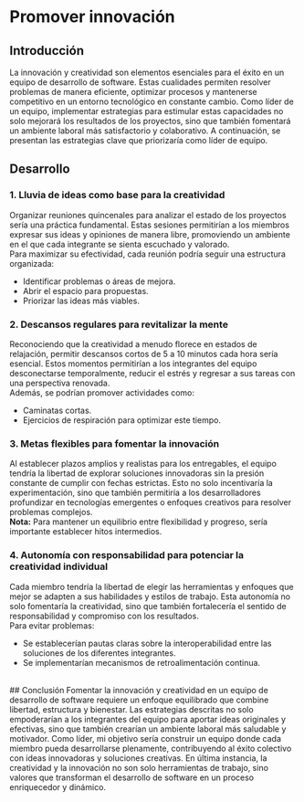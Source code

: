 # Promover innovación

## Introducción  
La innovación y creatividad son elementos esenciales para el éxito en un equipo de desarrollo de software. Estas cualidades permiten resolver problemas de manera eficiente, optimizar procesos y mantenerse competitivo en un entorno tecnológico en constante cambio. Como líder de un equipo, implementar estrategias para estimular estas capacidades no solo mejorará los resultados de los proyectos, sino que también fomentará un ambiente laboral más satisfactorio y colaborativo. A continuación, se presentan las estrategias clave que priorizaría como líder de equipo.
<br>
## Desarrollo  

### 1. Lluvia de ideas como base para la creatividad  
Organizar reuniones quincenales para analizar el estado de los proyectos sería una práctica fundamental. Estas sesiones permitirían a los miembros expresar sus ideas y opiniones de manera libre, promoviendo un ambiente en el que cada integrante se sienta escuchado y valorado.  
Para maximizar su efectividad, cada reunión podría seguir una estructura organizada:  
- Identificar problemas o áreas de mejora.  
- Abrir el espacio para propuestas.  
- Priorizar las ideas más viables.  

### 2. Descansos regulares para revitalizar la mente  
Reconociendo que la creatividad a menudo florece en estados de relajación, permitir descansos cortos de 5 a 10 minutos cada hora sería esencial. Estos momentos permitirían a los integrantes del equipo desconectarse temporalmente, reducir el estrés y regresar a sus tareas con una perspectiva renovada.  
Además, se podrían promover actividades como:  
- Caminatas cortas.  
- Ejercicios de respiración para optimizar este tiempo.

### 3. Metas flexibles para fomentar la innovación  
Al establecer plazos amplios y realistas para los entregables, el equipo tendría la libertad de explorar soluciones innovadoras sin la presión constante de cumplir con fechas estrictas. Esto no solo incentivaría la experimentación, sino que también permitiría a los desarrolladores profundizar en tecnologías emergentes o enfoques creativos para resolver problemas complejos.  
**Nota:** Para mantener un equilibrio entre flexibilidad y progreso, sería importante establecer hitos intermedios.

### 4. Autonomía con responsabilidad para potenciar la creatividad individual  
Cada miembro tendría la libertad de elegir las herramientas y enfoques que mejor se adapten a sus habilidades y estilos de trabajo. Esta autonomía no solo fomentaría la creatividad, sino que también fortalecería el sentido de responsabilidad y compromiso con los resultados.  
Para evitar problemas:  
- Se establecerían pautas claras sobre la interoperabilidad entre las soluciones de los diferentes integrantes.  
- Se implementarían mecanismos de retroalimentación continua.
<br>
## Conclusión  
Fomentar la innovación y creatividad en un equipo de desarrollo de software requiere un enfoque equilibrado que combine libertad, estructura y bienestar. Las estrategias descritas no solo empoderarían a los integrantes del equipo para aportar ideas originales y efectivas, sino que también crearían un ambiente laboral más saludable y motivador.  
Como líder, mi objetivo sería construir un equipo donde cada miembro pueda desarrollarse plenamente, contribuyendo al éxito colectivo con ideas innovadoras y soluciones creativas.  
En última instancia, la creatividad y la innovación no son solo herramientas de trabajo, sino valores que transforman el desarrollo de software en un proceso enriquecedor y dinámico.
